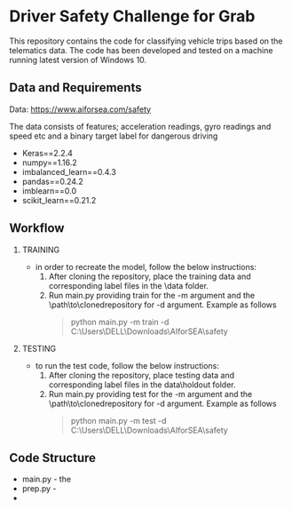 # Driver Safety Challenge for Grab

This repository contains the code for classifying vehicle trips based on the telematics data.
The code has been developed and tested on a machine running latest version of Windows 10.

## Data and Requirements
Data: https://www.aiforsea.com/safety

The data consists of features; acceleration readings, gyro readings and speed etc and a binary target label for dangerous driving
* Keras==2.2.4
* numpy==1.16.2
* imbalanced_learn==0.4.3
* pandas==0.24.2
* imblearn==0.0
* scikit_learn==0.21.2

## Workflow
1. TRAINING
   
    - in order to recreate the model, follow the below instructions:
      1. After cloning the repository, place the training data and corresponding label files in the \\data folder.
      2. Run main.py providing train for the -m argument and the \\path\\to\\clonedrepository for -d argument. Example as follows
          > python main.py -m train -d C:\Users\DELL\Downloads\AIforSEA\safety
2. TESTING

    - to run the test code, follow the below instructions:
      1. After cloning the repository, place testing data and corresponding label files in the data\\holdout folder.
      2. Run main.py providing test for the -m argument and the \\path\\to\\clonedrepository for -d argument. Example as follows
          > python main.py -m test -d C:\Users\DELL\Downloads\AIforSEA\safety

## Code Structure

- main.py  - the 
- prep.py  - 
- 
